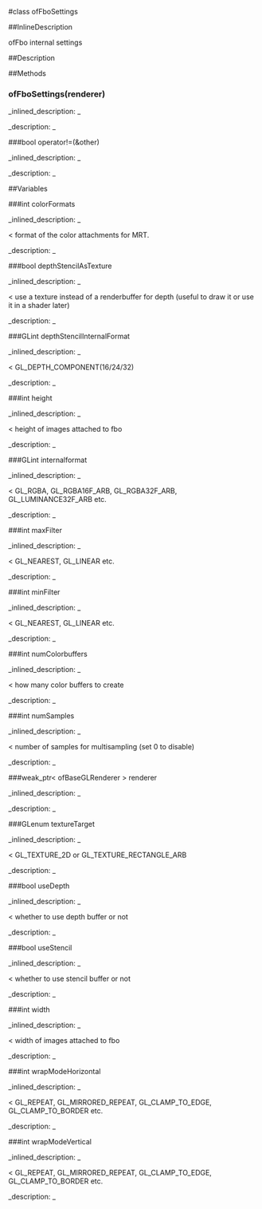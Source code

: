 #class ofFboSettings


<!--
_visible: True_
_advanced: False_
_istemplated: False_
_extends: _
-->

##InlineDescription

ofFbo internal settings





##Description





##Methods



### ofFboSettings(renderer)

<!--
_syntax: ofFboSettings(renderer)_
_name: ofFboSettings_
_returns: _
_returns_description: _
_parameters: shared_ptr< ofBaseGLRenderer > renderer_
_access: public_
_version_started: 0.10.0_
_version_deprecated: _
_summary: _
_constant: False_
_static: False_
_visible: True_
_advanced: False_
-->

_inlined_description: _







_description: _







<!----------------------------------------------------------------------------->

###bool operator!=(&other)

<!--
_syntax: operator!=(&other)_
_name: operator!=_
_returns: bool_
_returns_description: _
_parameters: const ofFboSettings &other_
_access: public_
_version_started: 0.10.0_
_version_deprecated: _
_summary: _
_constant: False_
_static: False_
_visible: True_
_advanced: False_
-->

_inlined_description: _







_description: _







<!----------------------------------------------------------------------------->

##Variables



###int colorFormats

<!--
_name: colorFormats_
_type: int_
_access: public_
_version_started: 0.10.0_
_version_deprecated: _
_summary: _
_visible: True_
_constant: False_
_advanced: False_
-->

_inlined_description: _

< format of the color attachments for MRT.





_description: _







<!----------------------------------------------------------------------------->

###bool depthStencilAsTexture

<!--
_name: depthStencilAsTexture_
_type: bool_
_access: public_
_version_started: 0.10.0_
_version_deprecated: _
_summary: _
_visible: True_
_constant: False_
_advanced: False_
-->

_inlined_description: _

< use a texture instead of a renderbuffer for depth (useful to draw it or use it in a shader later)





_description: _







<!----------------------------------------------------------------------------->

###GLint depthStencilInternalFormat

<!--
_name: depthStencilInternalFormat_
_type: GLint_
_access: public_
_version_started: 0.10.0_
_version_deprecated: _
_summary: _
_visible: True_
_constant: False_
_advanced: False_
-->

_inlined_description: _

< GL_DEPTH_COMPONENT(16/24/32)





_description: _







<!----------------------------------------------------------------------------->

###int height

<!--
_name: height_
_type: int_
_access: public_
_version_started: 0.10.0_
_version_deprecated: _
_summary: _
_visible: True_
_constant: False_
_advanced: False_
-->

_inlined_description: _

< height of images attached to fbo





_description: _







<!----------------------------------------------------------------------------->

###GLint internalformat

<!--
_name: internalformat_
_type: GLint_
_access: public_
_version_started: 0.10.0_
_version_deprecated: _
_summary: _
_visible: True_
_constant: False_
_advanced: False_
-->

_inlined_description: _

< GL_RGBA, GL_RGBA16F_ARB, GL_RGBA32F_ARB, GL_LUMINANCE32F_ARB etc.





_description: _







<!----------------------------------------------------------------------------->

###int maxFilter

<!--
_name: maxFilter_
_type: int_
_access: public_
_version_started: 0.10.0_
_version_deprecated: _
_summary: _
_visible: True_
_constant: False_
_advanced: False_
-->

_inlined_description: _

< GL_NEAREST, GL_LINEAR etc.





_description: _







<!----------------------------------------------------------------------------->

###int minFilter

<!--
_name: minFilter_
_type: int_
_access: public_
_version_started: 0.10.0_
_version_deprecated: _
_summary: _
_visible: True_
_constant: False_
_advanced: False_
-->

_inlined_description: _

< GL_NEAREST, GL_LINEAR etc.





_description: _







<!----------------------------------------------------------------------------->

###int numColorbuffers

<!--
_name: numColorbuffers_
_type: int_
_access: public_
_version_started: 0.10.0_
_version_deprecated: _
_summary: _
_visible: True_
_constant: False_
_advanced: False_
-->

_inlined_description: _

< how many color buffers to create





_description: _







<!----------------------------------------------------------------------------->

###int numSamples

<!--
_name: numSamples_
_type: int_
_access: public_
_version_started: 0.10.0_
_version_deprecated: _
_summary: _
_visible: True_
_constant: False_
_advanced: False_
-->

_inlined_description: _

< number of samples for multisampling (set 0 to disable)





_description: _







<!----------------------------------------------------------------------------->

###weak_ptr< ofBaseGLRenderer > renderer

<!--
_name: renderer_
_type: weak_ptr< ofBaseGLRenderer >_
_access: private_
_version_started: 0.10.0_
_version_deprecated: _
_summary: _
_visible: True_
_constant: False_
_advanced: False_
-->

_inlined_description: _







_description: _







<!----------------------------------------------------------------------------->

###GLenum textureTarget

<!--
_name: textureTarget_
_type: GLenum_
_access: public_
_version_started: 0.10.0_
_version_deprecated: _
_summary: _
_visible: True_
_constant: False_
_advanced: False_
-->

_inlined_description: _

< GL_TEXTURE_2D or GL_TEXTURE_RECTANGLE_ARB





_description: _







<!----------------------------------------------------------------------------->

###bool useDepth

<!--
_name: useDepth_
_type: bool_
_access: public_
_version_started: 0.10.0_
_version_deprecated: _
_summary: _
_visible: True_
_constant: False_
_advanced: False_
-->

_inlined_description: _

< whether to use depth buffer or not





_description: _







<!----------------------------------------------------------------------------->

###bool useStencil

<!--
_name: useStencil_
_type: bool_
_access: public_
_version_started: 0.10.0_
_version_deprecated: _
_summary: _
_visible: True_
_constant: False_
_advanced: False_
-->

_inlined_description: _

< whether to use stencil buffer or not





_description: _







<!----------------------------------------------------------------------------->

###int width

<!--
_name: width_
_type: int_
_access: public_
_version_started: 0.10.0_
_version_deprecated: _
_summary: _
_visible: True_
_constant: False_
_advanced: False_
-->

_inlined_description: _

< width of images attached to fbo





_description: _







<!----------------------------------------------------------------------------->

###int wrapModeHorizontal

<!--
_name: wrapModeHorizontal_
_type: int_
_access: public_
_version_started: 0.10.0_
_version_deprecated: _
_summary: _
_visible: True_
_constant: False_
_advanced: False_
-->

_inlined_description: _

< GL_REPEAT, GL_MIRRORED_REPEAT, GL_CLAMP_TO_EDGE, GL_CLAMP_TO_BORDER etc.





_description: _







<!----------------------------------------------------------------------------->

###int wrapModeVertical

<!--
_name: wrapModeVertical_
_type: int_
_access: public_
_version_started: 0.10.0_
_version_deprecated: _
_summary: _
_visible: True_
_constant: False_
_advanced: False_
-->

_inlined_description: _

< GL_REPEAT, GL_MIRRORED_REPEAT, GL_CLAMP_TO_EDGE, GL_CLAMP_TO_BORDER etc.





_description: _







<!----------------------------------------------------------------------------->


